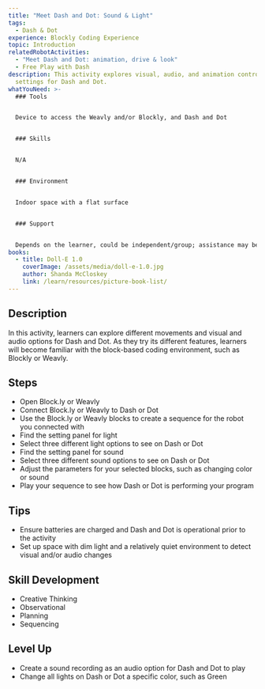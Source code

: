 ```yaml
---
title: "Meet Dash and Dot: Sound & Light"
tags:
  - Dash & Dot
experience: Blockly Coding Experience
topic: Introduction
relatedRobotActivities:
  - "Meet Dash and Dot: animation, drive & look"
  - Free Play with Dash
description: This activity explores visual, audio, and animation control
  settings for Dash and Dot.
whatYouNeed: >-
  ### Tools


  Device to access the Weavly and/or Blockly, and Dash and Dot


  ### Skills


  N/A


  ### Environment


  Indoor space with a flat surface


  ### Support


  Depends on the learner, could be independent/group; assistance may be required to guide or facilitate
books:
  - title: Doll-E 1.0
    coverImage: /assets/media/doll-e-1.0.jpg
    author: Shanda McCloskey
    link: /learn/resources/picture-book-list/
---
```

## Description

In this activity, learners can explore different movements and visual and audio options for Dash and Dot. As they try its different features, learners will become familiar with the block-based coding environment, such as Blockly or Weavly.

## Steps

* Open Block.ly or Weavly
* Connect Block.ly or Weavly to Dash or Dot
* Use the Block.ly or Weavly blocks to create a sequence for the robot you connected with
* Find the setting panel for light
* Select three different light options to see on Dash or Dot
* Find the setting panel for sound
* Select three different sound options to see on Dash or Dot
* Adjust the parameters for your selected blocks, such as changing color or sound
* Play your sequence to see how Dash or Dot is performing your program

## Tips

* Ensure batteries are charged and Dash and Dot is operational prior to the activity
* Set up space with dim light and a relatively quiet environment to detect visual and/or audio changes

## Skill Development

* Creative Thinking
* Observational
* Planning 
* Sequencing

## Level Up

* Create a sound recording as an audio option for Dash and Dot to play
* Change all lights on Dash or Dot a specific color, such as Green